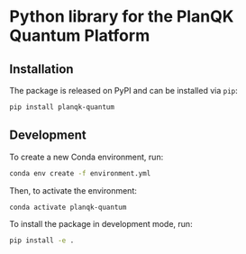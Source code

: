 # Python library for the PlanQK Quantum Platform

## Installation

The package is released on PyPI and can be installed via `pip`:

```bash
pip install planqk-quantum
```

## Development

To create a new Conda environment, run:

```bash
conda env create -f environment.yml
```

Then, to activate the environment:

```bash
conda activate planqk-quantum
```

To install the package in development mode, run:

```bash
pip install -e .
```
